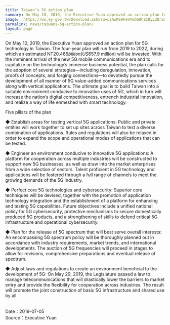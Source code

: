 ```yaml
---
title: Taiwan’s 5G action plan
summary: On May 10, 2019, the Executive Yuan approved an action plan for 5G technology in Taiwan.
image:  https://ws.ey.gov.tw/Download.ashx?u=LzAwMS9FeVVwbG9hZC8yL2NrZmlsZS9iMjY5YjM5Mi1lNjdmLTQ4MGYtOGI0YS1iODFmZGRmNWE4OTMuanBn&n=MjAxOTA3MTkg5Y%2bw54GjNUcg6Iux5paHLmpwZw%3d%3d
permalink: news/taiwans-5g-action-plan/
layout: page
---
```

On May 10, 2019, the Executive Yuan approved an action plan for 5G technology in Taiwan. The four-year plan will run from 2019 to 2022, during which an estimated NT$20.466 billion (US$657.9 million) will be invested. With the imminent arrival of the new 5G mobile communications era and to capitalize on the technology’s immense business potential, the plan calls for the adoption of several strategies—including deregulation, innovation, proofs of concepts, and forging connections—to devotedly pursue the development of all manner of 5G value-added communications services along with vertical applications. The ultimate goal is to build Taiwan into a suitable environment conducive to innovative uses of 5G, which in turn will increase the nation’s digital competitiveness, entrench industrial innovation, and realize a way of life enmeshed with smart technology.

Five pillars of the plan

◆ Establish areas for testing vertical 5G applications: Public and private entities will work together to set up sites across Taiwan to test a diverse combination of applications. Rules and regulations will also be relaxed in order to expand the scope and operational modes of applications that can be tested.

◆ Engineer an environment conducive to innovative 5G applications: A platform for cooperation across multiple industries will be constructed to support new 5G businesses, as well as draw into the market enterprises from a wide selection of sectors. Talent proficient in 5G technology and applications will be fostered through a full range of channels to meet the growing demands of the 5G industry.

◆ Perfect core 5G technologies and cybersecurity: Superior core techniques will be devised, together with the promotion of application technology integration and the establishment of a platform for enhancing and testing 5G capabilities. Future objectives include a unified national policy for 5G cybersecurity, protective mechanisms to secure domestically produced 5G products, and a strengthening of skills to defend critical 5G infrastructure and operational cybersecurity.

◆ Plan for the release of 5G spectrum that will best serve overall interests: An encompassing 5G spectrum policy will be thoroughly planned out in accordance with industry requirements, market trends, and international developments. The auction of 5G frequencies will proceed in stages to allow for revisions, comprehensive preparations and eventual release of spectrum.

◆ Adjust laws and regulations to create an environment beneficial to the development of 5G: On May 29, 2019, the Legislature passed a law to manage telecommunications that will drastically lower the barriers to market entry and provide the flexibility for cooperation across industries. The result will promote the joint construction of basic 5G infrastructure and shared use by all.

<br/>
Date：2019-07-05
<br/>
Source：Executive Yuan
